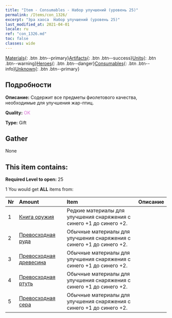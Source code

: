 ```yaml
---
title: "Item - Consumables - Набор улучшений (уровень 25)"
permalink: /Items/con_1326/
excerpt: "Эра хаоса  Набор улучшений (уровень 25)"
last_modified_at: 2021-04-01
locale: ru
ref: "con_1326.md"
toc: false
classes: wide
---
```

 [Materials](/ru/Items/){: .btn .btn--primary}[Artifacts](/ru/Items/Artifacts/){: .btn .btn--success}[Units](/ru/Items/Units/){: .btn .btn--warning}[Heroes](/ru/Items/Heroes/){: .btn .btn--danger}[Consumables](/ru/Items/Consumables/){: .btn .btn--info}[Unknown](/ru/Items/Unknown/){: .btn .btn--primary}

## Подробности
 **Описание:** Содержит все предметы фиолетового качества, необходимые для улучшения жар-птиц.

 **Quality:** <span style="color: #DA70D6">OK</span>

 **Type:** Gift

## Gather

  None

## This item contains:

 **Required Level to open:** 25

 1 You would get **ALL** items  from:

  | Nr | Amount |     Item    | Описание |
  |:---|:-------|:------------|:-----------:|
  | 1 | [Книга оружия](/ru/Items/mat_25/) | Редкие материалы для улучшения снаряжения c синего +1 до синего +2. | 
  | 2 | [Превосходная руда](/ru/Items/mat_19/) | Обычные материалы для улучшения снаряжения c синего +1 до синего +2. | 
  | 3 | [Превосходная древесина](/ru/Items/mat_20/) | Обычные материалы для улучшения снаряжения c синего +1 до синего +2. | 
  | 4 | [Превосходная ртуть](/ru/Items/mat_21/) | Обычные материалы для улучшения снаряжения c синего +1 до синего +2. | 
  | 5 | [Превосходная сера](/ru/Items/mat_22/) | Обычные материалы для улучшения снаряжения c синего +1 до синего +2. | 
